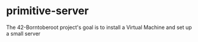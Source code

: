 # primitive-server
The 42-Borntoberoot project's goal is to install a Virtual Machine and set up a small server
